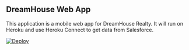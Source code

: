 DreamHouse Web App
------------------

This application is a mobile web app for DreamHouse Realty. It will run on Heroku and use Heroku Connect to get data from Salesforce.
 
<a href="https://heroku.com/deploy">
  <img src="https://www.herokucdn.com/deploy/button.svg" alt="Deploy">
</a>

